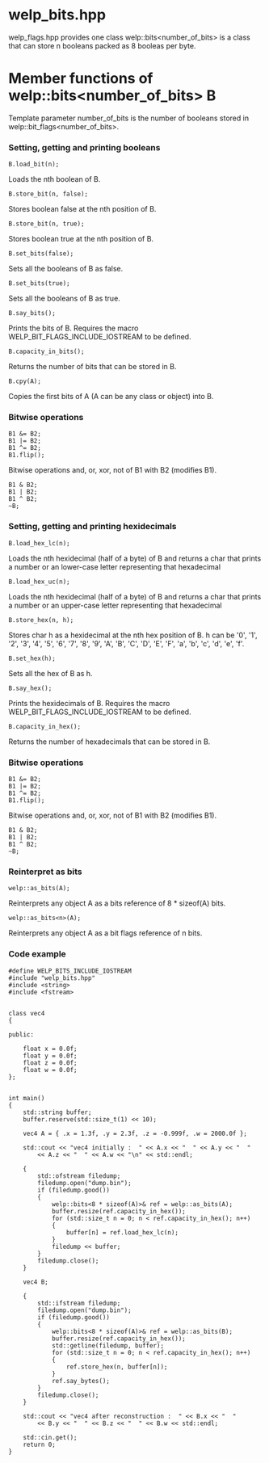 # welp_bits.hpp

welp_flags.hpp provides one class welp::bits<number_of_bits> is a class that can store n booleans packed as 8 booleas per byte.

# Member functions of welp::bits<number_of_bits> B

Template parameter number_of_bits is the number of booleans stored in welp::bit_flags<number_of_bits>.

### Setting, getting and printing booleans

	B.load_bit(n); 

Loads the nth boolean of B.

	B.store_bit(n, false); 

Stores boolean false at the nth position of B.

	B.store_bit(n, true); 

Stores boolean true at the nth position of B.

	B.set_bits(false); 

Sets all the booleans of B as false.

	B.set_bits(true);
	
Sets all the booleans of B as true.

	B.say_bits(); 

Prints the bits of B. Requires the macro WELP_BIT_FLAGS_INCLUDE_IOSTREAM to be defined.

	B.capacity_in_bits(); 

Returns the number of bits that can be stored in B.

	B.cpy(A); 

Copies the first bits of A (A can be any class or object) into B.

### Bitwise operations

	B1 &= B2; 
	B1 |= B2; 
	B1 ^= B2; 
	B1.flip();

Bitwise operations and, or, xor, not of B1 with B2 (modifies B1).

	B1 & B2; 
	B1 | B2; 
	B1 ^ B2;
	~B;

### Setting, getting and printing hexidecimals

	B.load_hex_lc(n); 

Loads the nth hexidecimal (half of a byte) of B and returns a char that prints a number or an lower-case letter representing that hexadecimal

	B.load_hex_uc(n); 

Loads the nth hexidecimal (half of a byte) of B and returns a char that prints a number or an upper-case letter representing that hexadecimal

	B.store_hex(n, h); 

Stores char h as a hexidecimal at the nth hex position of B. h can be '0', '1', '2', '3', '4', '5', '6', '7', '8', '9', 'A', 'B', 'C', 'D', 'E', 'F', 'a', 'b', 'c', 'd', 'e', 'f'.

	B.set_hex(h); 

Sets all the hex of B as h.

	B.say_hex(); 

Prints the hexidecimals of B. Requires the macro WELP_BIT_FLAGS_INCLUDE_IOSTREAM to be defined.

	B.capacity_in_hex(); 

Returns the number of hexadecimals that can be stored in B.

### Bitwise operations

	B1 &= B2; 
	B1 |= B2; 
	B1 ^= B2; 
	B1.flip();

Bitwise operations and, or, xor, not of B1 with B2 (modifies B1).

	B1 & B2; 
	B1 | B2; 
	B1 ^ B2;
	~B;

### Reinterpret as bits

	welp::as_bits(A);

Reinterprets any object A as a bits reference of 8 * sizeof(A) bits.

	welp::as_bits<n>(A);

Reinterprets any object A as a bit flags reference of n bits.

### Code example

	#define WELP_BITS_INCLUDE_IOSTREAM
	#include "welp_bits.hpp"
	#include <string>
	#include <fstream>
	
	
	class vec4
	{
	
	public:

		float x = 0.0f;
		float y = 0.0f;
		float z = 0.0f;
		float w = 0.0f;
	};
	
	
	int main()
	{
		std::string buffer;
		buffer.reserve(std::size_t(1) << 10);
	
		vec4 A = { .x = 1.3f, .y = 2.3f, .z = -0.999f, .w = 2000.0f };
	
		std::cout << "vec4 initially :  " << A.x << "  " << A.y << "  "
			<< A.z << "  " << A.w << "\n" << std::endl;
	
		{
			std::ofstream filedump;
			filedump.open("dump.bin");
			if (filedump.good())
			{
				welp::bits<8 * sizeof(A)>& ref = welp::as_bits(A);
				buffer.resize(ref.capacity_in_hex());
				for (std::size_t n = 0; n < ref.capacity_in_hex(); n++)
				{
					buffer[n] = ref.load_hex_lc(n);
				}
				filedump << buffer;
			}
			filedump.close();
		}
	
		vec4 B;
	
		{
			std::ifstream filedump;
			filedump.open("dump.bin");
			if (filedump.good())
			{
				welp::bits<8 * sizeof(A)>& ref = welp::as_bits(B);
				buffer.resize(ref.capacity_in_hex());
				std::getline(filedump, buffer);
				for (std::size_t n = 0; n < ref.capacity_in_hex(); n++)
				{
					ref.store_hex(n, buffer[n]);
				}
				ref.say_bytes();
			}
			filedump.close();
		}
	
		std::cout << "vec4 after reconstruction :  " << B.x << "  "
			<< B.y << "  " << B.z << "  " << B.w << std::endl;
	
		std::cin.get();
		return 0;
	}
